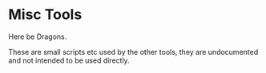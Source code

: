 # Misc Tools

Here be Dragons.

These are small scripts etc used by the other tools, they are undocumented and not
intended to be used directly.
